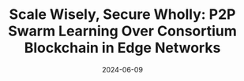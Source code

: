 ---
title: "Scale Wisely, Secure Wholly: P2P Swarm Learning Over Consortium Blockchain in Edge Networks"
collection: publications
category: 2024
date: 2024-06-09
permalink: /publication/Scale Wisely, Secure Wholly_ P2P Swarm Learning Over Consortium Blockchain in Edge Networks
excerpt: 'Feng Gao, <strong><u>Lixing Chen</u></strong>, Quanhai Zhang, Gaolei Li, Xi Lin, Yang Bai, Jianhua Li'
venue: 'IEEE International Conference on Communications'
paperurl: 'https://ieeexplore.ieee.org/abstract/document/10622902'
---